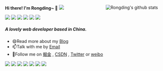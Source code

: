 <!--
**wangrongding/wangrongding** is a ✨ _special_ ✨ repository because its `README.md` (this file) appears on your GitHub profile.

Here are some ideas to get you started:

- 🔭 I’m currently working on ...
- 🌱 I’m currently learning ...
- 👯 I’m looking to collaborate on ...
- 🤔 I’m looking for help with ...
- 💬 Ask me about ...
- 📫 How to reach me: ...
- 😄 Pronouns: ...
- ⚡ Fun fact: ...
-->

<b> Hi there! I'm Rongding~ 👋</b>
![](https://visitor-badge.laobi.icu/badge?page_id=wangrongding)
<a href="https://github.com/wangrongding">
  <img align="right" style="padding:0;" src="https://github-readme-stats.vercel.app/api?username=wangrongding&show_icons=truee&include_all_commits=true&theme=onedark" alt="Rongding's github stats"/>
</a>

<!-- ======================================================================== -->

[![](https://img.shields.io/badge/-FedTop-005A2B?style=flat-square&labelColor=005A2B&logo=Julia&logoColor=fff)](http://www.fedtop.com/)
[![](https://img.shields.io/badge/-汪荣顶-E6162D?style=flat-square&labelColor=9D1620&logo=Sina-Weibo&logoColor=white)](https://weibo.com/wangrongding)
[![](https://img.shields.io/badge/-Sparrow_wrd-1ca0f1?style=flat-square&labelColor=1ca0f1&logo=twitter&logoColor=white)](https://twitter.com/Sparrow_wrd)
[![](https://img.shields.io/badge/掘金-blue?style=flat-square)](https://juejin.cn/user/2858385963749223)
[![](https://img.shields.io/badge/-CSDN-FF3C00?style=flat-square)](https://blog.csdn.net/weixin_42038245)
[![](https://img.shields.io/badge/-知乎-fff?style=flat-square&logo=Zhihu&labelColor=ffffff&color=fff)](https://www.zhihu.com/people/rongding)

##### A lovely web developer based in China.

-   😄Read more about my [Blog](http://www.fedtop.com/)
-   📫Talk with me by [Email](mailto:wangrongding@qq.com)
-   👯Follow me on [掘金](https://juejin.cn/user/2858385963749223) , [CSDN](https://blog.csdn.net/weixin_42038245) , [Twitter](https://twitter.com/Sparrow_wrd) or [weibo](https://weibo.com/wangrongding)

![](https://img.shields.io/badge/-Nodejs-43853d?style=flat-square&logo=Node.js&logoColor=white)
![](https://img.shields.io/badge/-miniProgram-008000?style=flat-square&logo=WeChat&labelColor=fff&color=07C160)
![](https://img.shields.io/badge/-WebRTC-008000?style=flat-square&logo=WebRTC&labelColor=90EE90&color=fff)
![](https://img.shields.io/badge/-JavaScript-e5cd0c?style=flat-square&logo=JavaScript&labelColor=f7df1e&logoColor=000)
![](https://img.shields.io/badge/-VUE-29beb0?style=flat-square&logo=vue.js&labelColor=ffffff&color=4FC08D)
![](https://img.shields.io/badge/-Github_Actions-2088FF?style=flat-square&logo=github-actions&logoColor=white)
![](https://img.shields.io/badge/-NPM-CB3837?style=flat-square&logo=npm&logoColor=white)
